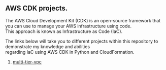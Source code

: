 ## AWS CDK projects.

The AWS Cloud Development Kit (CDK) is an open-source framework that you can use to manage your AWS infrastructure using code.   
This approach is known as Infrastructure as Code (IaC).

The links below will take you to different projects within this repository to demonstrate my knowledge and abilities  
regarding IaC using AWS CDK in Python and CloudFormation.

1. [multi-tier-vpc](./multi-tier-vpc/README.md)  